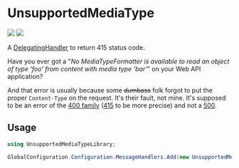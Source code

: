 # UnsupportedMediaType

[![][build-img]][build]
[![][nuget-img]][nuget]

A [DelegatingHandler] to return 415 status code.

Have you ever got a "*No MediaTypeFormatter is available to read an object of type 'foo' from content with media type
'bar'*" on your Web API application?

And that error is usually because some <del>dumbass</del> folk forgot to put the proper `Content-Type` on the request.
It's their fault, not mine.
It's supposed to be an error of the [400 family]&nbsp;([415] to be more precise) and not a [500].

[build]:             https://ci.appveyor.com/project/TallesL/net-unsupportedmediatype
[build-img]:         https://ci.appveyor.com/api/projects/status/github/tallesl/net-unsupportedmediatype?svg=true
[nuget]:             https://www.nuget.org/packages/UnsupportedMediaType
[nuget-img]:         https://badge.fury.io/nu/UnsupportedMediaType.svg
[DelegatingHandler]: https://msdn.microsoft.com/library/System.Net.Http.DelegatingHandler
[400 family]:        http://tools.ietf.org/html/rfc7231#section-6.5
[415]:               http://tools.ietf.org/html/rfc7231#section-6.5.13
[500]:               http://tools.ietf.org/html/rfc7231#section-6.6.1

## Usage

```cs
using UnsupportedMediaTypeLibrary;

GlobalConfiguration.Configuration.MessageHandlers.Add(new UnsupportedMediaTypeHandler());
```